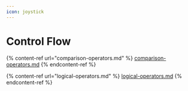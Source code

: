 ```yaml
---
icon: joystick
---
```


# Control Flow

{% content-ref url="comparison-operators.md" %}
[comparison-operators.md](comparison-operators.md)
{% endcontent-ref %}

{% content-ref url="logical-operators.md" %}
[logical-operators.md](logical-operators.md)
{% endcontent-ref %}

